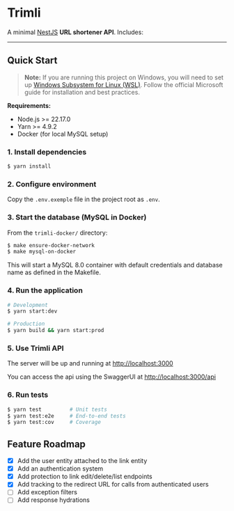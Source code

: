 # Trimli

A minimal [NestJS](https://nestjs.com/) **URL shortener API**. Includes:

---

## Quick Start

> **Note:** If you are running this project on Windows, you will need to set up [Windows Subsystem for Linux (WSL)](https://learn.microsoft.com/en-us/windows/wsl/install). Follow the official Microsoft guide for installation and best practices.

**Requirements:**

- Node.js >= 22.17.0
- Yarn >= 4.9.2
- Docker (for local MySQL setup)

### 1. Install dependencies

```bash
$ yarn install
```

### 2. Configure environment

Copy the `.env.exemple` file in the project root as `.env`.

### 3. Start the database (MySQL in Docker)

From the `trimli-docker/` directory:

```bash
$ make ensure-docker-network
$ make mysql-on-docker
```

This will start a MySQL 8.0 container with default credentials and database name as defined in the Makefile.

### 4. Run the application

```bash
# Development
$ yarn start:dev

# Production
$ yarn build && yarn start:prod
```

### 5. Use Trimli API

The server will be up and running at [http://localhost:3000](http://localhost:3000)

You can access the api using the SwaggerUI at [http://localhost:3000/api](http://localhost:3000/api)

### 6. Run tests

```bash
$ yarn test         # Unit tests
$ yarn test:e2e     # End-to-end tests
$ yarn test:cov     # Coverage
```

## Feature Roadmap

- [x] Add the user entity attached to the link entity
- [x] Add an authentication system
- [x] Add protection to link edit/delete/list endpoints
- [x] Add tracking to the redirect URL for calls from authenticated users
- [ ] Add exception filters
- [ ] Add response hydrations
